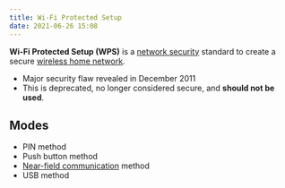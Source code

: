 ```yaml
---
title: Wi-Fi Protected Setup
date: 2021-06-26 15:08
---
```


**Wi-Fi Protected Setup (WPS)** is a [network security](2021-06-26--08-58-32Z--network_security.md)
standard to create a secure [wireless home network](2021-06-26--07-55-55Z--wi-fi.md).

* Major security flaw revealed in December 2011
* This is deprecated, no longer considered secure, and **should not be used**.

## Modes

* PIN method
* Push button method
* [Near-field communication](2021-06-26--09-24-06Z--near-field_communication.md)
	method
* USB method
